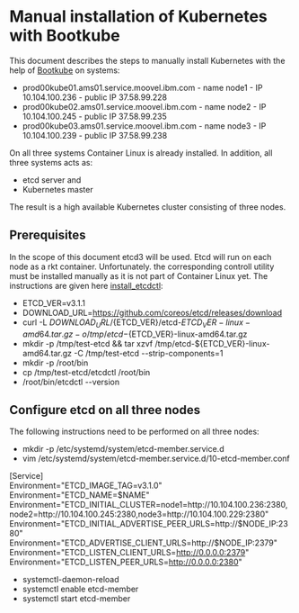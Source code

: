 # Manual installation of Kubernetes with Bootkube  

This document describes the steps to manually install Kubernetes with the help of [Bootkube](https://github.com/kubernetes-incubator/bootkube) on systems:

* prod00kube01.ams01.service.moovel.ibm.com - name node1 - IP 10.104.100.236 - public IP 37.58.99.228
* prod00kube02.ams01.service.moovel.ibm.com - name node2 - IP 10.104.100.245 - public IP 37.58.99.235
* prod00kube03.ams01.service.moovel.ibm.com - name node3 - IP 10.104.100.239 - public IP 37.58.99.238

On all three systems Container Linux is already installed. In addition, all three systems acts as:

* etcd server and
* Kubernetes master

The result is a high available Kubernetes cluster consisting of three nodes.

## Prerequisites

In the scope of this document etcd3 will be used. Etcd will run on each node as a rkt container. Unfortunately. the corresponding controll utility must be installed manually as it is not part of Container Linux yet. The instructions are given here [install_etcdctl](https://github.com/coreos/etcd/releases/):

* ETCD_VER=v3.1.1
* DOWNLOAD_URL=https://github.com/coreos/etcd/releases/download
* curl -L ${DOWNLOAD_URL}/${ETCD_VER}/etcd-${ETCD_VER}-linux-amd64.tar.gz -o /tmp/etcd-${ETCD_VER}-linux-amd64.tar.gz
* mkdir -p /tmp/test-etcd && tar xzvf /tmp/etcd-${ETCD_VER}-linux-amd64.tar.gz -C /tmp/test-etcd --strip-components=1
* mkdir -p /root/bin
* cp /tmp/test-etcd/etcdctl /root/bin
* /root/bin/etcdctl --version


## Configure etcd on all three nodes

The following instructions need to be performed on all three nodes:

* mkdir -p /etc/systemd/system/etcd-member.service.d
* vim /etc/systemd/system/etcd-member.service.d/10-etcd-member.conf

[Service]  
Environment="ETCD_IMAGE_TAG=v3.1.0"  
Environment="ETCD_NAME=$NAME"  
Environment="ETCD_INITIAL_CLUSTER=node1=http://10.104.100.236:2380,node2=http://10.104.100.245:2380,node3=http://10.104.100.229:2380"  
Environment="ETCD_INITIAL_ADVERTISE_PEER_URLS=http://$NODE_IP:2380"  
Environment="ETCD_ADVERTISE_CLIENT_URLS=http://$NODE_IP:2379"  
Environment="ETCD_LISTEN_CLIENT_URLS=http://0.0.0.0:2379"  
Environment="ETCD_LISTEN_PEER_URLS=http://0.0.0.0:2380"  

* systemctl-daemon-reload
* systemctl enable etcd-member
* systemctl start etcd-member

